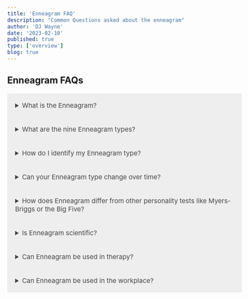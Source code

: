 ```yaml
---
title: 'Enneagram FAQ'
description: "Common Questions asked about the enneagram"
author: 'DJ Wayne'
date: '2023-02-10'
published: true
type: ['overview']
blog: true
---
```





<h2>Enneagram FAQs</h2>

<details>
<summary class="accordion">What is the Enneagram?</summary>
<div class="panel">
  <p >The Enneagram is a personality framework that describes nine distinct personality types, each with its own unique
    motivations, fears, and core values. Each type is represented by a number, and individuals may identify with one or
    more of these types based on their personality traits and tendencies. The Enneagram system can be used as a tool for
    self-awareness and personal growth, as well as for understanding and improving relationships, communication, and
    team dynamics in various settings.
    
  </p>
  <a href="/blog/tldr-enneagram" >TLDR </a>
  </div>
</details>

<details>
<summary class="accordion">What are the nine Enneagram types?</summary>
<div class="panel" style="margin: 16px 0">
  <p>The nine Enneagram types are as follows:</p>
  <ul>
    <li>Type 1: The Perfectionist</li>
    <li>Type 2: The Helper</li>
    <li>Type 3: The Achiever</li>
    <li>Type 4: The Individualist</li>
    <li>Type 5: The Investigator</li>
    <li>Type 6: The Loyalist</li>
    <li>Type 7: The Enthusiast</li>
    <li>Type 8: The Challenger</li>
    <li>Type 9: The Peacemaker</li>
    </ul>

  <!-- - Type 1: The Perfectionist
  - Type 2: The Helper
  - Type 3: The Achiever
  - Type 4: The Individualist
  - Type 5: The Investigator
  - Type 6: The Loyalist
  - Type 7: The Enthusiast
  - Type 8: The Challenger
  - Type 9: The Peacemaker -->

  <p >Each type is characterized by a core motivation, core fear, and core desire that underlie their personality and
    behavior patterns.</p>
</div>
</details>

<details>
<summary class="accordion">How do I identify my Enneagram type?</summary>

  <p class="panel">There are various online tests and assessments that can help individuals identify their Enneagram type, but these
    should be used as a starting point for self-reflection and exploration, rather than as a definitive answer. The
    Enneagram system is complex and nuanced, and it can take time and self-awareness to accurately identify one's type.
    Some individuals may find it helpful to read about each type and reflect on which one resonates most with their
    personality traits, tendencies, and motivations.</p>
</details>

<details>
<summary class="accordion">Can your Enneagram type change over time?</summary>

  <p class="panel">While individuals may exhibit traits or tendencies from other Enneagram types throughout their lives, the core
    motivations, fears, and desires that define each type typically remain relatively stable over time. However, the
    Enneagram system emphasizes personal growth and self-awareness, and individuals can work to become more balanced and
    integrated within their type, as well as to develop traits and qualities associated with other types.
  </p>
</details>

<details>
<summary class="accordion">How does Enneagram differ from other personality tests like Myers-Briggs or the Big
  Five?</summary>

  <p class="panel">The Enneagram differs from other personality tests in its focus on core motivations and fears, as well as its
    emphasis on personal growth and self-awareness. While other tests may categorize individuals based on traits or
    tendencies, the Enneagram seeks to uncover the underlying motivations and desires that drive behavior. Additionally,
    the Enneagram can be used as a tool for personal growth and self-awareness, while other tests may primarily be used
    for career or job placement.</p>
</details>

<details>
<summary class="accordion">Is Enneagram scientific?</summary>

  <p class="panel">The Enneagram system is not based on scientific research or empirical data, but rather on anecdotal evidence and personal observation. The official origins are somewhat convoluted but can be traced back to a Chilean psychiatrist Claudio Naranjo and further back to a Bolivian spiritual teacher named Oscar Ichazo. However, the general principles of the enneagram are eerily similar to Sigmund Freud's works on the id, ego and superego. Furthermore this three part distinction of the human psyche goes even further back and parallels Plato's description of the human soul. <a href="/blog/enneagram-lineage" >See here</a>
    </p>
</details>

<details>
<summary class="accordion">Can Enneagram be used in therapy?</summary>

  <p class="panel">Yes, the Enneagram can be used in therapy as a tool for increasing self-awareness, understanding core motivations
    and fears, and improving communication and relationship dynamics. Therapists may use the Enneagram in conjunction
    with other therapeutic modalities to help clients achieve personal growth and healing.</p>
</details>

<details>
<summary class="accordion">Can Enneagram be used in the workplace?</summary>

  <p class="panel">Yes, the Enneagram can be used in the workplace to improve team dynamics, communication, and conflict resolution.
    Employers may use the Enneagram as a tool for leadership development, talent management, and team building.
    Additionally, understanding individual Enneagram types can help employees better understand their own</p>
</details>

<script>
  // if(process.browser){
  //   var acc = document.getElementsByClassName("accordion");
  //   var i;

  //   for (i = 0; i < acc.length; i++) {
  //     acc[i].addEventListener("click", function () {
  //       this.classList.toggle("active");
  //       var panel = this.nextElementSibling;
  //       if (panel.style.display === "block") {
  //         panel.style.display = "none";
  //       } else {
  //         panel.style.display = "block";
  //       }
  //     });
  //   }
  // }
</script>

<style>
  .accordion {
    background-color: #eee;
    color: #444;
    cursor: pointer;
    padding: 18px;
    width: 100%;
    border: none;
    text-align: left;
    outline: none;
    font-size: 15px;
    transition: 0.4s;
  }

  /* .panel:hover {
    background-color: #ccc;
  } */

  .panel {
    padding: 18px;
    /* display: none; */
    background-color: white;
    overflow: hidden;
  }
</style>
